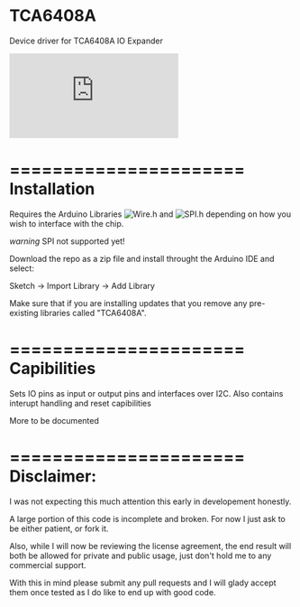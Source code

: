 TCA6408A
======================

Device driver for TCA6408A IO Expander

![TCA6408A datasheet (PDF)](http://www.ti.com/lit/ds/symlink/tca6408a.pdf)

======================
Installation
======================

Requires the Arduino Libraries
![Wire.h](http://arduino.cc/en/reference/wire) 
and 
![SPI.h](http://arduino.cc/en/Reference/SPI) 
depending on how you wish to interface with the chip.

*warning* SPI not supported yet!

Download the repo as a zip file and install throught the Arduino IDE and select:

Sketch -> Import Library -> Add Library

Make sure that if you are installing updates that you remove any pre-existing libraries called "TCA6408A".

======================
Capibilities
======================

Sets IO pins as input or output pins and interfaces over I2C. Also contains interupt handling and reset capibilities


More to be documented

======================
Disclaimer:
======================

I was not expecting this much attention this early in developement honestly. 

A large portion of this code is incomplete and broken. For now I just ask to be either patient, or fork it. 

Also, while I will now be reviewing the license agreement, the end result will both be allowed for private and public usage, just don't hold me to any commercial support. 

With this in mind please submit any pull requests and I will glady accept them once tested as I do like to end up with good code.